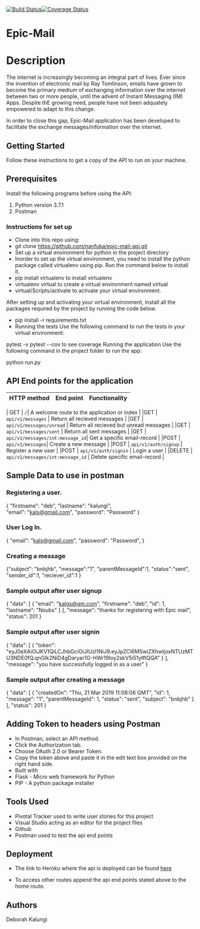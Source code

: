 [![Build Status](https://travis-ci.org/nanfuka/epic-mail-api.svg?branch=integrations)](https://travis-ci.org/nanfuka/epic-mail-api)[![Coverage Status](https://coveralls.io/repos/github/nanfuka/epic-mail-api/badge.svg?branch=integrations)](https://coveralls.io/github/nanfuka/epic-mail-api?branch=develop)

# Epic-Mail

# Description

The internet is increasingly becoming an integral part of lives. Ever since the invention of electronic mail by Ray Tomlinson, emails have grown to become the primary medium of exchanging information over the internet between two or more people, until the advent of Instant Messaging (IM) Apps. Despite thE growing need, people have not been adquately empowered to adapt to this change.

In order to close this gap, Epic-Mail application has been developed to facilitate the exchange messages/information over the internet.

## Getting Started
Follow these instructions to get a copy of the API to run on your machine.

## Prerequisites
Install the following programs before using the API:

1. Python version 3.7.1
2. Postman
### Instructions for set up
- Clone into this repo using:
- git clone https://github.com/nanfuka/epic-mail-api.git
- Set up a virtual environment for python in the project directory
- Inorder to set up the virtual environment, you need to install the python package called virtualenv using pip. Run the command below to install it.
- pip install virtualenv to install virtualenv
- virtualenv virtual to create a virtual environment named virtual
- virtual/Scripts/activate to activate your virtual environment.


After setting up and activating your virtual environment, install all the packages required by the project by running the code below.

- pip install -r requirements.txt
- Running the tests
Use the following command to run the tests in your virtual environment:

pytest -v
pytest --cov to see coverage
Running the application
Use the following command in the project folder to run the app:

python run.py
## API End points for the application
|HTTP method|	End point|	Functionality|
|---|---|---|

| GET |	`/`| A welcome route to the application or index |
|GET | `api/v1/messages` |	Return all recieved messages |
|GET |	`api/v1/messages/unread` | Return all recieved but unread messages |
|GET | `api/v1/messages/sent` |	Return all sent messages |
|GET |	`api/v1/messages/int:message_id`|	Get a specific email-record |
|POST |	`api/v1/messages`|	Create a new message |
|POST |	`api/v1/auth/signup` |	Register a new user |
|POST |	`api/v1/auth/signin` |	Login a user |
|DELETE | `api/v1/messages/int:message_id` |	Delete specific email-record |

## Sample Data to use in postman
### Registering a user.
{
	"firstname": "deb",
	"lastname": "kalungi",	
	"email": "kals@gmail.com",
	"password": "Password"
}

### User Log In.
{
	"email": "kals@gmail.com",
	"password": "Password",
}
### Creating a message
{"subject": "bnbjhb",
    "message":"1",
    "parentMessageId":1,
    "status":"sent",
    "sender_id":1,
    "reciever_id":1
    }

### Sample output after user signup
{
    "data": [
        {
            "email": "kalgs@gm.com",
            "firstname": "deb",
            "id": 1,
            "lastname": "Nsubs"
        }
    ],
    "message": "thanks for registering with Epic mail",
    "status": 201
}

### Sample output after user signin
{
    "data": [
        {
            "token": "eyJ0eXAiOiJKV1QiLCJhbGciOiJIUzI1NiJ9.eyJpZCI6MSwiZXhwIjoxNTUzMTU3NDE0fQ.qnGlk2NiD4gDaryar1G-HWr19Ioy2skV5i51ytftQQA"
        }
    ],
    "message": "you have successfully logged in as a user"
}

### Sample output after creating a message
{
    "data": [
        {
            "createdOn": "Thu, 21 Mar 2019 11:08:06 GMT",
            "id": 1,
            "message": "1",
            "parentMessageId": 1,
            "status": "sent",
            "subject": "bnbjhb"
        }
    ],
    "status": 201
}
## Adding Token to headers using Postman
- In Postman, select an API method.
- Click the Authorization tab.
- Choose OAuth 2.0 or Bearer Token.
- Copy the token above and paste it in the edit text box provided on the right hand side.
- Built with
- Flask - Micro web framework for Python
- PIP - A python package installer

## Tools Used
- Pivotal Tracker used to write user stories for this project
- Visual Studio acting as an editor for the project files
- Github
- Postman used to test the api end points

## Deployment
- The link to Heroku where the api is deployed can be found [here](https://epicd.herokuapp.com/)

- To access other routes append the api end points stated above to the home route.

## Authors
Deborah Kalungi
